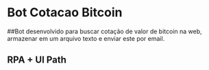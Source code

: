 # Bot Cotacao Bitcoin
##Bot desenvolvido para buscar cotação de valor de bitcoin na web, armazenar em um arquivo texto e enviar este por email.
## RPA + UI Path
